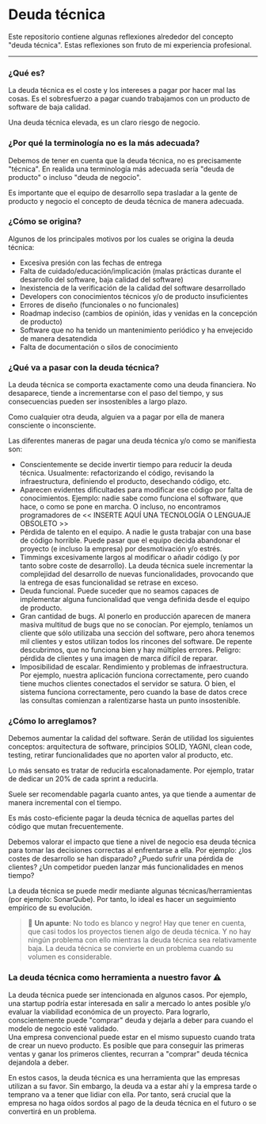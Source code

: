 # Deuda técnica

Este repositorio contiene algunas reflexiones alrededor del concepto "deuda técnica". Estas reflexiones son fruto de mi experiencia profesional.   

-------- 

### ¿Qué es?
La deuda técnica es el coste y los intereses a pagar por hacer mal las cosas. Es el sobresfuerzo a pagar cuando trabajamos con un producto de software de baja calidad. 

Una deuda técnica elevada, es un claro riesgo de negocio.  


### ¿Por qué la terminología no es la más adecuada?
Debemos de tener en cuenta que la deuda técnica, no es precisamente "técnica". En realida una terminología más adecuada sería "deuda de producto" o incluso "deuda de negocio".  

Es importante que el equipo de desarrollo sepa trasladar a la gente de producto y negocio el concepto de deuda técnica de manera adecuada.  


### ¿Cómo se origina?
Algunos de los principales motivos por los cuales se origina la deuda técnica:  
* Excesiva presión con las fechas de entrega
* Falta de cuidado/educación/implicación (malas prácticas durante el desarrollo del software, baja calidad del software)
* Inexistencia de la verificación de la calidad del software desarrollado
* Developers con conocimientos técnicos y/o de producto insuficientes
* Errores de diseño (funcionales o no funcionales)
* Roadmap indeciso (cambios de opinión, idas y venidas en la concepción de producto)
* Software que no ha tenido un mantenimiento periódico y ha envejecido de manera desatendida
* Falta de documentación o silos de conocimiento


### ¿Qué va a pasar con la deuda técnica?
La deuda técnica se comporta exactamente como una deuda financiera. No desaparece, tiende a incrementarse con el paso del tiempo, y sus consecuencias pueden ser insostenibles a largo plazo.  

Como cualquier otra deuda, alguien va a pagar por ella de manera consciente o inconsciente.  


Las diferentes maneras de pagar una deuda técnica y/o como se manifiesta son:
* Conscientemente se decide invertir tiempo para reducir la deuda técnica. Usualmente: refactorizando el código, revisando la infraestructura, definiendo el producto, desechando código, etc.
* Aparecen evidentes dificultades para modificar ese código por falta de conocimientos. Ejemplo: nadie sabe como funciona el software, que hace, o como se pone en marcha. O incluso, no encontramos programadores de << INSERTE AQUÍ UNA TECNOLOGÍA O LENGUAJE OBSOLETO >>
* Pérdida de talento en el equipo. A nadie le gusta trabajar con una base de código horrible. Puede pasar que el equipo decida abandonar el proyecto (e incluso la empresa) por desmotivación y/o estrés.
* Timmings excesivamente largos al modificar o añadir código (y por tanto sobre coste de desarrollo). La deuda técnica suele incrementar la complejidad del desarrollo de nuevas funcionalidades, provocando que la entrega de esas funcionalidad se retrase en exceso.
* Deuda funcional. Puede suceder que no seamos capaces de implementar alguna funcionalidad que venga definida desde el equipo de producto.
* Gran cantidad de bugs. Al ponerlo en producción aparecen de manera masiva  multitud de bugs que no se conocían. Por ejemplo, teníamos un cliente que sólo utilizaba una sección del software, pero ahora tenemos mil clientes y estos utilizan todos los rincones del software. De repente descubrimos, que no funciona bien y hay múltiples errores. Peligro: pérdida de clientes y una imagen de marca difícil de reparar.
* Imposibilidad de escalar. Rendimiento y problemas de infraestructura. Por ejemplo, nuestra aplicación funciona correctamente, pero cuando tiene muchos clientes conectados el servidor se satura. O bien, el sistema funciona correctamente, pero cuando la base de datos crece las consultas comienzan a ralentizarse hasta un punto insostenible.


### ¿Cómo lo arreglamos?
Debemos aumentar la calidad del software. Serán de utilidad los siguientes conceptos: arquitectura de software, principios SOLID, YAGNI, clean code, testing, retirar funcionalidades que no aporten valor al producto, etc.  

Lo más sensato es tratar de reducirla escalonadamente. Por ejemplo, tratar de dedicar un 20% de cada sprint a reducirla.  

Suele ser recomendable pagarla cuanto antes, ya que tiende a aumentar de manera incremental con el tiempo.  

Es más costo-eficiente pagar la deuda técnica de aquellas partes del código que mutan frecuentemente.  

Debemos valorar el impacto que tiene a nivel de negocio esa deuda técnica para tomar las decisiones correctas al enfrentarse a ella.  Por ejemplo: ¿los costes de desarrollo se han disparado? ¿Puedo sufrir una pérdida de clientes? ¿Un competidor pueden lanzar más funcionalidades en menos tiempo?

La deuda técnica se puede medir mediante algunas técnicas/herramientas (por ejemplo: SonarQube). Por tanto, lo ideal es hacer un seguimiento empírico de su evolución.  

> 🔔 **Un apunte**: No todo es blanco y negro! Hay que tener en cuenta, que casi todos los proyectos tienen algo de deuda técnica. Y no hay ningún problema con ello mientras la deuda técnica sea relativamente baja. 
La deuda técnica se convierte en un problema cuando su volumen es considerable.  



### La deuda técnica como herramienta a nuestro favor ⚠️
La deuda técnica puede ser intencionada en algunos casos. Por ejemplo, una startup podría estar interesada en salir a mercado lo antes posible y/o evaluar la viabilidad económica de un proyecto. Para lograrlo, conscientemente puede "comprar" deuda y dejarla a deber para cuando el modelo de negocio esté validado.   
Una empresa convencional puede estar en el mismo supuesto cuando trata de crear un nuevo producto. Es posible que para conseguir las primeras ventas y ganar los primeros clientes, recurran a "comprar" deuda técnica dejandola a deber.  

En estos casos, la deuda técnica es una herramienta que las empresas utilizan a su favor. Sin embargo, la deuda va a estar ahí y la empresa tarde o temprano va a tener que lidiar con ella. Por tanto, será crucial que la empresa no haga oídos sordos al pago de la deuda técnica en el futuro o se convertirá en un problema.  

